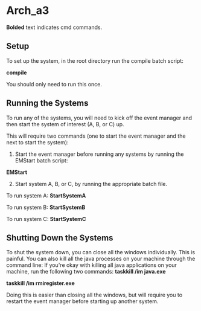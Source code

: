 Arch_a3
=======

**Bolded** text indicates cmd commands.

Setup
---------------------------------- 
To set up the system, in the root directory run the compile batch script:
 	
**compile**
 	
You should only need to run this once. 

Running the Systems
---------------------------------- 
To run any of the systems, you will need to kick off the event manager 
and then start the system of interest (A, B, or C) up. 

This will require two commands (one to start the event manager and the next to start the system):

1. Start the event manager before running any systems by running the EMStart batch script:

**EMStart**

2. Start system A, B, or C, by running the appropriate batch file.

To run system A:
**StartSystemA**

To run system B:
**StartSystemB**

To run system C:
**StartSystemC**

Shutting Down the Systems 
---------------------------------- 
To shut the system down, you can close all the windows individually. This is painful.
You can also kill all the java processes on your machine through the command line:
If you're okay with killing all java applications on your machine, run the following two commands:
**taskkill /im java.exe**

**taskkill /im rmiregister.exe**

Doing this is easier than closing all the windows, 
but will require you to restart the event manager before starting up another system. 
